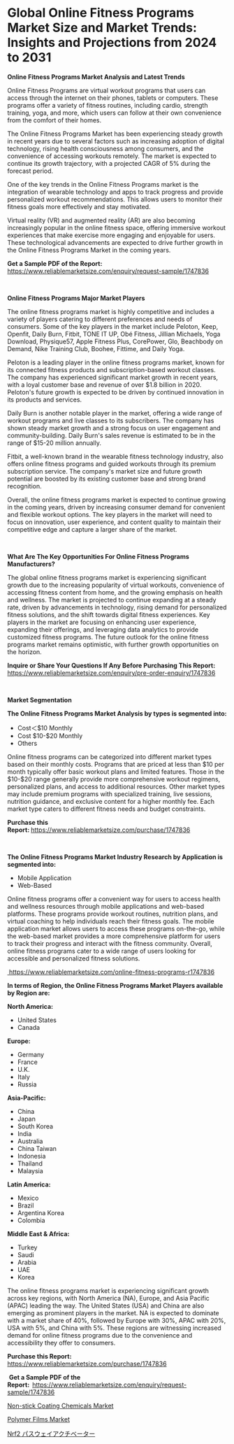 <p><h1>Global Online Fitness Programs Market Size and Market Trends: Insights and Projections from 2024 to 2031</h1></p><p><strong>Online Fitness Programs Market Analysis and Latest Trends</strong></p>
<p><p>Online Fitness Programs are virtual workout programs that users can access through the internet on their phones, tablets or computers. These programs offer a variety of fitness routines, including cardio, strength training, yoga, and more, which users can follow at their own convenience from the comfort of their homes.</p><p>The Online Fitness Programs Market has been experiencing steady growth in recent years due to several factors such as increasing adoption of digital technology, rising health consciousness among consumers, and the convenience of accessing workouts remotely. The market is expected to continue its growth trajectory, with a projected CAGR of 5% during the forecast period.</p><p>One of the key trends in the Online Fitness Programs market is the integration of wearable technology and apps to track progress and provide personalized workout recommendations. This allows users to monitor their fitness goals more effectively and stay motivated.</p><p>Virtual reality (VR) and augmented reality (AR) are also becoming increasingly popular in the online fitness space, offering immersive workout experiences that make exercise more engaging and enjoyable for users. These technological advancements are expected to drive further growth in the Online Fitness Programs Market in the coming years.</p></p>
<p><strong>Get a Sample PDF of the Report:&nbsp;</strong> <a href="https://www.reliablemarketsize.com/enquiry/request-sample/1747836">https://www.reliablemarketsize.com/enquiry/request-sample/1747836</a></p>
<p>&nbsp;</p>
<p><strong>Online Fitness Programs Major Market Players</strong></p>
<p><p>The online fitness programs market is highly competitive and includes a variety of players catering to different preferences and needs of consumers. Some of the key players in the market include Peloton, Keep, Openfit, Daily Burn, Fitbit, TONE IT UP, Obé Fitness, Jillian Michaels, Yoga Download, Physique57, Apple Fitness Plus, CorePower, Glo, Beachbody on Demand, Nike Training Club, Boohee, Fittime, and Daily Yoga.</p><p>Peloton is a leading player in the online fitness programs market, known for its connected fitness products and subscription-based workout classes. The company has experienced significant market growth in recent years, with a loyal customer base and revenue of over $1.8 billion in 2020. Peloton's future growth is expected to be driven by continued innovation in its products and services.</p><p>Daily Burn is another notable player in the market, offering a wide range of workout programs and live classes to its subscribers. The company has shown steady market growth and a strong focus on user engagement and community-building. Daily Burn's sales revenue is estimated to be in the range of $15-20 million annually.</p><p>Fitbit, a well-known brand in the wearable fitness technology industry, also offers online fitness programs and guided workouts through its premium subscription service. The company's market size and future growth potential are boosted by its existing customer base and strong brand recognition.</p><p>Overall, the online fitness programs market is expected to continue growing in the coming years, driven by increasing consumer demand for convenient and flexible workout options. The key players in the market will need to focus on innovation, user experience, and content quality to maintain their competitive edge and capture a larger share of the market.</p></p>
<p>&nbsp;</p>
<p><strong>What Are The Key Opportunities For Online Fitness Programs Manufacturers?</strong></p>
<p><p>The global online fitness programs market is experiencing significant growth due to the increasing popularity of virtual workouts, convenience of accessing fitness content from home, and the growing emphasis on health and wellness. The market is projected to continue expanding at a steady rate, driven by advancements in technology, rising demand for personalized fitness solutions, and the shift towards digital fitness experiences. Key players in the market are focusing on enhancing user experience, expanding their offerings, and leveraging data analytics to provide customized fitness programs. The future outlook for the online fitness programs market remains optimistic, with further growth opportunities on the horizon.</p></p>
<p><strong>Inquire or Share Your Questions If Any Before Purchasing This Report:</strong> <a href="https://www.reliablemarketsize.com/enquiry/pre-order-enquiry/1747836">https://www.reliablemarketsize.com/enquiry/pre-order-enquiry/1747836</a></p>
<p>&nbsp;</p>
<p><strong>Market Segmentation</strong></p>
<p><strong>The Online Fitness Programs Market Analysis by types is segmented into:</strong></p>
<p><ul><li>Cost＜$10 Monthly</li><li>Cost $10-$20 Monthly</li><li>Others</li></ul></p>
<p><p>Online fitness programs can be categorized into different market types based on their monthly costs. Programs that are priced at less than $10 per month typically offer basic workout plans and limited features. Those in the $10-$20 range generally provide more comprehensive workout regimens, personalized plans, and access to additional resources. Other market types may include premium programs with specialized training, live sessions, nutrition guidance, and exclusive content for a higher monthly fee. Each market type caters to different fitness needs and budget constraints.</p></p>
<p><strong>Purchase this Report:&nbsp;</strong><a href="https://www.reliablemarketsize.com/purchase/1747836">https://www.reliablemarketsize.com/purchase/1747836</a></p>
<p>&nbsp;</p>
<p><strong>The Online Fitness Programs Market Industry Research by Application is segmented into:</strong></p>
<p><ul><li>Mobile Application</li><li>Web-Based</li></ul></p>
<p><p>Online fitness programs offer a convenient way for users to access health and wellness resources through mobile applications and web-based platforms. These programs provide workout routines, nutrition plans, and virtual coaching to help individuals reach their fitness goals. The mobile application market allows users to access these programs on-the-go, while the web-based market provides a more comprehensive platform for users to track their progress and interact with the fitness community. Overall, online fitness programs cater to a wide range of users looking for accessible and personalized fitness solutions.</p></p>
<p><a href="https://www.reliablemarketsize.com/online-fitness-programs-r1747836">&nbsp;https://www.reliablemarketsize.com/online-fitness-programs-r1747836</a></p>
<p><strong>In terms of Region, the Online Fitness Programs Market Players available by Region are:</strong></p>
<p>
    <p> <strong> North America: </strong>
        <ul>
            <li>United States</li>
            <li>Canada</li>
        </ul>
        </p> 
    <p> <strong> Europe: </strong>
        <ul>
            <li>Germany</li>
            <li>France</li>
            <li>U.K.</li>
            <li>Italy</li>
            <li>Russia</li>
        </ul>
        </p> 
    <p> <strong> Asia-Pacific: </strong>
        <ul>
            <li>China</li>
            <li>Japan</li>
            <li>South Korea</li>
            <li>India</li>
            <li>Australia</li>
            <li>China Taiwan</li>
            <li>Indonesia</li>
            <li>Thailand</li>
            <li>Malaysia</li>
        </ul>
        </p> 
    <p> <strong> Latin America: </strong>
        <ul>
            <li>Mexico</li>
            <li>Brazil</li>
            <li>Argentina Korea</li>
            <li>Colombia</li>
        </ul>
        </p> 
    <p> <strong> Middle East & Africa: </strong>
        <ul>
            <li>Turkey</li>
            <li>Saudi</li>
            <li>Arabia</li>
            <li>UAE</li>
            <li>Korea</li>
        </ul>
    </p>
    </p>
<p><p>The online fitness programs market is experiencing significant growth across key regions, with North America (NA), Europe, and Asia Pacific (APAC) leading the way. The United States (USA) and China are also emerging as prominent players in the market. NA is expected to dominate with a market share of 40%, followed by Europe with 30%, APAC with 20%, USA with 5%, and China with 5%. These regions are witnessing increased demand for online fitness programs due to the convenience and accessibility they offer to consumers.</p></p>
<p><strong>Purchase this Report: </strong><a href="https://www.reliablemarketsize.com/purchase/1747836">https://www.reliablemarketsize.com/purchase/1747836</a></p>
<p>&nbsp;<strong>Get a Sample PDF of the Report:&nbsp;&nbsp;</strong><a href="https://www.reliablemarketsize.com/enquiry/request-sample/1747836">https://www.reliablemarketsize.com/enquiry/request-sample/1747836</a></p>
<p><strong></strong></p>
<p><p><a href="https://medium.com/@jeancoleman732/non-stick-coating-chemicals-market-share-size-trends-industry-analysis-report-by-application-ae9af503c09c">Non-stick Coating Chemicals Market</a></p><p><a href="https://medium.com/@haangelat16/insights-into-polymer-films-market-share-and-competitive-landscape-for-period-from-2024-to-2031-82dd961c357b">Polymer Films Market</a></p><p><a href="https://github.com/zjkmgcs938405/Market-Research-Report-List-3/blob/main/341398945632.md">Nrf2 パスウェイアクチベーター</a></p></p>